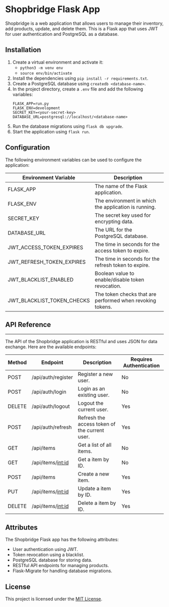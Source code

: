 # Shopbridge Flask App

Shopbridge is a web application that allows users to manage their inventory, add products, update, and delete them. This is a Flask app that uses JWT for user authentication and PostgreSQL as a database.

## Installation

1. Create a virtual environment and activate it:
    - `python3 -m venv env`
    - `source env/bin/activate`
2. Install the dependencies using `pip install -r requirements.txt`.
3. Create a PostgreSQL database using `createdb <database-name>`.
4. In the project directory, create a `.env` file and add the following variables:
    ```
    FLASK_APP=run.py
    FLASK_ENV=development
    SECRET_KEY=<your-secret-key>
    DATABASE_URL=postgresql://localhost/<database-name>
    ```
5. Run the database migrations using `flask db upgrade`.
6. Start the application using `flask run`.

## Configuration

The following environment variables can be used to configure the application:

| Environment Variable       | Description                                                            |
|----------------------------|------------------------------------------------------------------------|
| FLASK_APP                  | The name of the Flask application.                                      |
| FLASK_ENV                  | The environment in which the application is running.                   |
| SECRET_KEY                 | The secret key used for encrypting data.                                |
| DATABASE_URL               | The URL for the PostgreSQL database.                                    |
| JWT_ACCESS_TOKEN_EXPIRES   | The time in seconds for the access token to expire.                     |
| JWT_REFRESH_TOKEN_EXPIRES  | The time in seconds for the refresh token to expire.                    |
| JWT_BLACKLIST_ENABLED      | Boolean value to enable/disable token revocation.                       |
| JWT_BLACKLIST_TOKEN_CHECKS | The token checks that are performed when revoking tokens.               |


## API Reference
-------------

The API of the Shopbridge application is RESTful and uses JSON for data exchange. Here are the available endpoints:

| Method | Endpoint | Description | Requires Authentication |
| ------ | -------- | ----------- | ------------------------|
| POST   | /api/auth/register | Register a new user. | No |
| POST   | /api/auth/login | Login as an existing user. | No |
| DELETE | /api/auth/logout | Logout the current user. | Yes |
| POST   | /api/auth/refresh | Refresh the access token of the current user. | Yes |
| GET    | /api/items | Get a list of all items. | No |
| GET    | /api/items/<int:id> | Get a item by ID. | No |
| POST   | /api/items | Create a new item. | Yes |
| PUT    | /api/items/<int:id> | Update a item by ID. | Yes |
| DELETE | /api/items/<int:id> | Delete a item by ID. | Yes |


## Attributes

The Shopbridge Flask app has the following attributes:

- User authentication using JWT.
- Token revocation using a blacklist.
- PostgreSQL database for storing data.
- RESTful API endpoints for managing products.
- Flask-Migrate for handling database migrations.

## License

This project is licensed under the [MIT License](https://opensource.org/licenses/MIT).